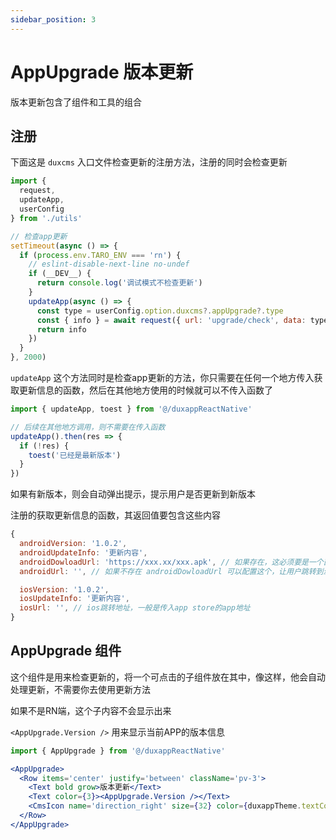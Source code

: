 ```yaml
---
sidebar_position: 3
---
```


# AppUpgrade 版本更新

版本更新包含了组件和工具的组合

## 注册

下面这是 `duxcms` 入口文件检查更新的注册方法，注册的同时会检查更新

```js
import {
  request,
  updateApp,
  userConfig
} from './utils'

// 检查app更新
setTimeout(async () => {
  if (process.env.TARO_ENV === 'rn') {
    // eslint-disable-next-line no-undef
    if (__DEV__) {
      return console.log('调试模式不检查更新')
    }
    updateApp(async () => {
      const type = userConfig.option.duxcms?.appUpgrade?.type
      const { info } = await request({ url: 'upgrade/check', data: type ? { type } : {} })
      return info
    })
  }
}, 2000)
```

`updateApp` 这个方法同时是检查app更新的方法，你只需要在任何一个地方传入获取更新信息的函数，然后在其他地方使用的时候就可以不传入函数了

```js
import { updateApp, toest } from '@/duxappReactNative'

// 后续在其他地方调用，则不需要在传入函数
updateApp().then(res => {
  if (!res) {
    toest('已经是最新版本')
  }
})
```

如果有新版本，则会自动弹出提示，提示用户是否更新到新版本

注册的获取更新信息的函数，其返回值要包含这些内容

```js
{
  androidVersion: '1.0.2',
  androidUpdateInfo: '更新内容',
  androidDowloadUrl: 'https://xxx.xx/xxx.apk', // 如果存在，这必须要是一个直接下载apk的地址
  androidUrl: '', // 如果不存在 androidDowloadUrl 可以配置这个，让用户跳转到浏览器去下载apk

  iosVersion: '1.0.2',
  iosUpdateInfo: '更新内容',
  iosUrl: '', // ios跳转地址，一般是传入app store的app地址
}
```

## AppUpgrade 组件

这个组件是用来检查更新的，将一个可点击的子组件放在其中，像这样，他会自动处理更新，不需要你去使用更新方法

如果不是RN端，这个子内容不会显示出来

`<AppUpgrade.Version />` 用来显示当前APP的版本信息

```jsx
import { AppUpgrade } from '@/duxappReactNative'

<AppUpgrade>
  <Row items='center' justify='between' className='pv-3'>
    <Text bold grow>版本更新</Text>
    <Text color={3}><AppUpgrade.Version /></Text>
    <CmsIcon name='direction_right' size={32} color={duxappTheme.textColor3} />
  </Row>
</AppUpgrade>
```